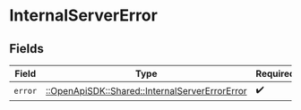 # InternalServerError


## Fields

| Field                                                                                             | Type                                                                                              | Required                                                                                          | Description                                                                                       |
| ------------------------------------------------------------------------------------------------- | ------------------------------------------------------------------------------------------------- | ------------------------------------------------------------------------------------------------- | ------------------------------------------------------------------------------------------------- |
| `error`                                                                                           | [::OpenApiSDK::Shared::InternalServerErrorError](../../models/shared/internalservererrorerror.md) | :heavy_check_mark:                                                                                | N/A                                                                                               |